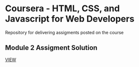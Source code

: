 # Coursera - HTML, CSS, and Javascript for Web Developers
Repository for delivering assigments posted on the course
## Module 2 Assigment Solution
[VIEW](https://github.com/glacy/coursera-html-css-js/blob/066aee1862385b725759c8afa16f35da602241c1/mod2_solution/index.html)
